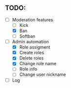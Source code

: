 ## TODO:

- [ ] Moderation features
  - [ ] Kick
  - [x] Ban
  - [ ] Softban
- [ ] Admin automation
  - [x] Role assigment
  - [x] Create roles
  - [x] Delete roles
  - [x] Change role name
  - [ ] Role info
  - [ ] Change user nickname
- [ ] Log

